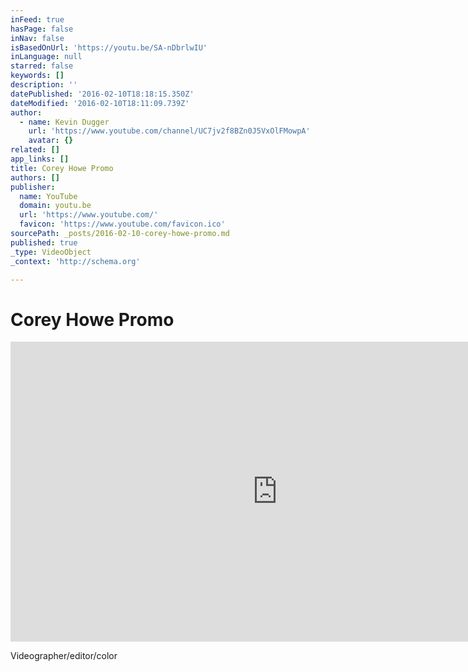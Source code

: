 ```yaml
---
inFeed: true
hasPage: false
inNav: false
isBasedOnUrl: 'https://youtu.be/SA-nDbrlwIU'
inLanguage: null
starred: false
keywords: []
description: ''
datePublished: '2016-02-10T18:18:15.350Z'
dateModified: '2016-02-10T18:11:09.739Z'
author:
  - name: Kevin Dugger
    url: 'https://www.youtube.com/channel/UC7jv2f8BZn0J5VxOlFMowpA'
    avatar: {}
related: []
app_links: []
title: Corey Howe Promo
authors: []
publisher:
  name: YouTube
  domain: youtu.be
  url: 'https://www.youtube.com/'
  favicon: 'https://www.youtube.com/favicon.ico'
sourcePath: _posts/2016-02-10-corey-howe-promo.md
published: true
_type: VideoObject
_context: 'http://schema.org'

---
```

# Corey Howe Promo

<iframe src="https://cdn.embedly.com/widgets/media.html?src=https%3A%2F%2Fwww.youtube.com%2Fembed%2FSA-nDbrlwIU%3Ffeature%3Doembed&amp;url=https%3A%2F%2Fwww.youtube.com%2Fwatch%3Fv%3DSA-nDbrlwIU%26feature%3Dyoutu.be&amp;image=https%3A%2F%2Fi.ytimg.com%2Fvi%2FSA-nDbrlwIU%2Fhqdefault.jpg&amp;key=b7d04c9b404c499eba89ee7072e1c4f7&amp;type=text%2Fhtml&amp;schema=youtube" width="854" height="480" scrolling="no" frameborder="0" allowfullscreen="allowfullscreen" style=""></iframe>

Videographer/editor/color